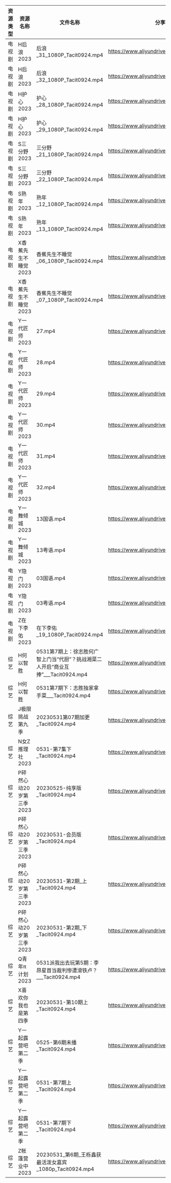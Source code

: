 | 资源类型 | 资源名称            | 文件名称                                                  | 分享链接                                      | 更新时间       |
| ---- | --------------- | ----------------------------------------------------- | ----------------------------------------- | ---------- |
| 电视剧  | H后浪2023         | 后浪_31_1080P_Tacit0924.mp4                             | https://www.aliyundrive.com/s/Ez3GKYEjsy9 | 2023-06-01 |
| 电视剧  | H后浪2023         | 后浪_32_1080P_Tacit0924.mp4                             | https://www.aliyundrive.com/s/Ez3GKYEjsy9 | 2023-06-01 |
| 电视剧  | H护心2023         | 护心_28_1080P_Tacit0924.mp4                             | https://www.aliyundrive.com/s/9HkxgS4UCNB | 2023-06-01 |
| 电视剧  | H护心2023         | 护心_29_1080P_Tacit0924.mp4                             | https://www.aliyundrive.com/s/9HkxgS4UCNB | 2023-06-01 |
| 电视剧  | S三分野2023        | 三分野_21_1080P_Tacit0924.mp4                            | https://www.aliyundrive.com/s/grfMSvWbXdD | 2023-06-01 |
| 电视剧  | S三分野2023        | 三分野_22_1080P_Tacit0924.mp4                            | https://www.aliyundrive.com/s/grfMSvWbXdD | 2023-06-01 |
| 电视剧  | S熟年2023         | 熟年_12_1080P_Tacit0924.mp4                             | https://www.aliyundrive.com/s/izBC7e3hvcb | 2023-06-01 |
| 电视剧  | S熟年2023         | 熟年_13_1080P_Tacit0924.mp4                             | https://www.aliyundrive.com/s/izBC7e3hvcb | 2023-06-01 |
| 电视剧  | X香蕉先生不睡觉2023    | 香蕉先生不睡觉_06_1080P_Tacit0924.mp4                        | https://www.aliyundrive.com/s/sDMpNaeEsz3 | 2023-06-01 |
| 电视剧  | X香蕉先生不睡觉2023    | 香蕉先生不睡觉_07_1080P_Tacit0924.mp4                        | https://www.aliyundrive.com/s/sDMpNaeEsz3 | 2023-06-01 |
| 电视剧  | Y一代匠师2023       | 27.mp4                                                | https://www.aliyundrive.com/s/CPda8kkU7Vh | 2023-06-01 |
| 电视剧  | Y一代匠师2023       | 28.mp4                                                | https://www.aliyundrive.com/s/CPda8kkU7Vh | 2023-06-01 |
| 电视剧  | Y一代匠师2023       | 29.mp4                                                | https://www.aliyundrive.com/s/CPda8kkU7Vh | 2023-06-01 |
| 电视剧  | Y一代匠师2023       | 30.mp4                                                | https://www.aliyundrive.com/s/CPda8kkU7Vh | 2023-06-01 |
| 电视剧  | Y一代匠师2023       | 31.mp4                                                | https://www.aliyundrive.com/s/CPda8kkU7Vh | 2023-06-01 |
| 电视剧  | Y一代匠师2023       | 32.mp4                                                | https://www.aliyundrive.com/s/CPda8kkU7Vh | 2023-06-01 |
| 电视剧  | Y一舞倾城2023       | 13国语.mp4                                              | https://www.aliyundrive.com/s/rJHcZFVa1Tf | 2023-06-01 |
| 电视剧  | Y一舞倾城2023       | 13粤语.mp4                                              | https://www.aliyundrive.com/s/rJHcZFVa1Tf | 2023-06-01 |
| 电视剧  | Y隐门2023         | 03国语.mp4                                              | https://www.aliyundrive.com/s/3hQ1KUe4HeE | 2023-06-01 |
| 电视剧  | Y隐门2023         | 03粤语.mp4                                              | https://www.aliyundrive.com/s/3hQ1KUe4HeE | 2023-06-01 |
| 电视剧  | Z在下李佑2023       | 在下李佑_19_1080P_Tacit0924.mp4                           | https://www.aliyundrive.com/s/XDyqjGPExFg | 2023-06-01 |
| 综艺   | H何以智胜           | 0531第7期上：徐志胜何广智上门当“代厨”？挑战湘菜二人开启“商业互捧”___Tacit0924.mp4 | https://www.aliyundrive.com/s/yKEAMompzvW | 2023-06-01 |
| 综艺   | H何以智胜           | 0531第7期下：志胜独家拿手菜___Tacit0924.mp4                      | https://www.aliyundrive.com/s/yKEAMompzvW | 2023-06-01 |
| 综艺   | J极限挑战第九季        | 20230531第07期加更_Tacit0924.mp4                          | https://www.aliyundrive.com/s/bs3kspWT7LF | 2023-06-01 |
| 综艺   | N女Z推理社2023      | 0531-第7集下_Tacit0924.mp4                               | https://www.aliyundrive.com/s/RA6dKYNxzLz | 2023-06-01 |
| 综艺   | P砰然心动20岁第三季2023 | 20230525-纯享版_Tacit0924.mp4                            | https://www.aliyundrive.com/s/vX9oHZyPy6Y | 2023-06-01 |
| 综艺   | P砰然心动20岁第三季2023 | 20230531-会员版_Tacit0924.mp4                            | https://www.aliyundrive.com/s/vX9oHZyPy6Y | 2023-06-01 |
| 综艺   | P砰然心动20岁第三季2023 | 20230531-第2期_上_Tacit0924.mp4                          | https://www.aliyundrive.com/s/vX9oHZyPy6Y | 2023-06-01 |
| 综艺   | P砰然心动20岁第三季2023 | 20230531-第2期_下_Tacit0924.mp4                          | https://www.aliyundrive.com/s/vX9oHZyPy6Y | 2023-06-01 |
| 综艺   | Q青年π计划2023      | 0531派我出去玩第5期：李昂星首当裁判惨遭滑铁卢？___Tacit0924.mp4            | https://www.aliyundrive.com/s/PReFQ8C6eAn | 2023-06-01 |
| 综艺   | X喜欢你我也是第四季      | 20230531-第10期上_Tacit0924.mp4                          | https://www.aliyundrive.com/s/rA7sxekEMmS | 2023-06-01 |
| 综艺   | Y一起露营吧第二季       | 0525-第6期未播_Tacit0924.mp4                              | https://www.aliyundrive.com/s/Fn5hroTsXMn | 2023-06-01 |
| 综艺   | Y一起露营吧第二季       | 0531-第7期上_Tacit0924.mp4                               | https://www.aliyundrive.com/s/Fn5hroTsXMn | 2023-06-01 |
| 综艺   | Y一起露营吧第二季       | 0531-第7期下_Tacit0924.mp4                               | https://www.aliyundrive.com/s/Fn5hroTsXMn | 2023-06-01 |
| 综艺   | Z帐篷营业中2023      | 20230531_第6期_王栎鑫获最活泼女嘉宾_1080p_Tacit0924.mp4           | https://www.aliyundrive.com/s/kuFKKtM2Nz1 | 2023-06-01 |
